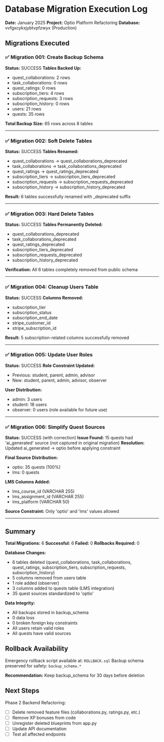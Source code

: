 # Database Migration Execution Log

**Date:** January 2025
**Project:** Optio Platform Refactoring
**Database:** vvfgxcykxjybtvpfzwyx (Production)

## Migrations Executed

### ✅ Migration 001: Create Backup Schema
**Status:** SUCCESS
**Tables Backed Up:**
- quest_collaborations: 2 rows
- task_collaborations: 0 rows
- quest_ratings: 0 rows
- subscription_tiers: 4 rows
- subscription_requests: 3 rows
- subscription_history: 0 rows
- users: 21 rows
- quests: 35 rows

**Total Backup Size:** 65 rows across 8 tables

---

### ✅ Migration 002: Soft Delete Tables
**Status:** SUCCESS
**Tables Renamed:**
- quest_collaborations → quest_collaborations_deprecated
- task_collaborations → task_collaborations_deprecated
- quest_ratings → quest_ratings_deprecated
- subscription_tiers → subscription_tiers_deprecated
- subscription_requests → subscription_requests_deprecated
- subscription_history → subscription_history_deprecated

**Result:** 6 tables successfully renamed with _deprecated suffix

---

### ✅ Migration 003: Hard Delete Tables
**Status:** SUCCESS
**Tables Permanently Deleted:**
- quest_collaborations_deprecated
- task_collaborations_deprecated
- quest_ratings_deprecated
- subscription_tiers_deprecated
- subscription_requests_deprecated
- subscription_history_deprecated

**Verification:** All 6 tables completely removed from public schema

---

### ✅ Migration 004: Cleanup Users Table
**Status:** SUCCESS
**Columns Removed:**
- subscription_tier
- subscription_status
- subscription_end_date
- stripe_customer_id
- stripe_subscription_id

**Result:** 5 subscription-related columns successfully removed

---

### ✅ Migration 005: Update User Roles
**Status:** SUCCESS
**Role Constraint Updated:**
- Previous: student, parent, admin, advisor
- New: student, parent, admin, advisor, observer

**User Distribution:**
- admin: 3 users
- student: 18 users
- observer: 0 users (role available for future use)

---

### ✅ Migration 006: Simplify Quest Sources
**Status:** SUCCESS (with correction)
**Issue Found:** 15 quests had 'ai_generated' source (not captured in original migration)
**Resolution:** Updated ai_generated → optio before applying constraint

**Final Source Distribution:**
- optio: 35 quests (100%)
- lms: 0 quests

**LMS Columns Added:**
- lms_course_id (VARCHAR 255)
- lms_assignment_id (VARCHAR 255)
- lms_platform (VARCHAR 50)

**Source Constraint:** Only 'optio' and 'lms' values allowed

---

## Summary

**Total Migrations:** 6
**Successful:** 6
**Failed:** 0
**Rollbacks Required:** 0

**Database Changes:**
- 6 tables deleted (quest_collaborations, task_collaborations, quest_ratings, subscription_tiers, subscription_requests, subscription_history)
- 5 columns removed from users table
- 1 role added (observer)
- 3 columns added to quests table (LMS integration)
- 35 quest sources standardized to 'optio'

**Data Integrity:**
- All backups stored in backup_schema
- 0 data loss
- 0 broken foreign key constraints
- All users retain valid roles
- All quests have valid sources

## Rollback Availability

Emergency rollback script available at: `ROLLBACK.sql`
Backup schema preserved for safety: `backup_schema.*`

**Recommendation:** Keep backup_schema for 30 days before deletion

## Next Steps

Phase 2 Backend Refactoring:
- [ ] Delete removed feature files (collaborations.py, ratings.py, etc.)
- [ ] Remove XP bonuses from code
- [ ] Unregister deleted blueprints from app.py
- [ ] Update API documentation
- [ ] Test all affected endpoints

